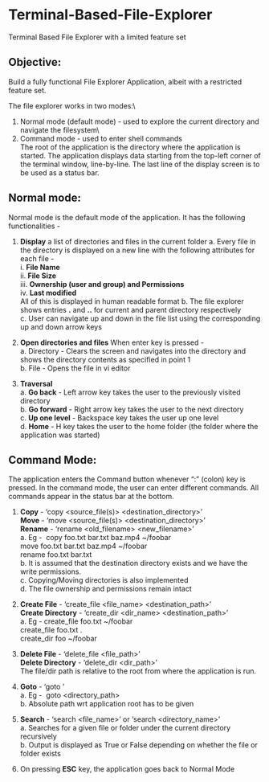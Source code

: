 # Terminal-Based-File-Explorer
Terminal Based File Explorer with a limited feature set

## Objective:
Build a fully functional File Explorer Application, albeit with a restricted feature set.

The file explorer works in two modes:\
1. Normal mode (default mode) - used to explore the current directory and navigate the filesystem\
2. Command mode - used to enter shell commands\
The root of the application is the directory where the application is started. The application displays data starting from the top-left corner of the terminal window, line-by-line. The last line of the display screen is to be used as a status bar.

## Normal mode:
Normal mode is the default mode of the application. It has the following functionalities -
1. **Display** a list of directories and files in the current folder
a. Every file in the directory is displayed on a new line with the following attributes
for each file -\
i. **File Name**\
ii. **File Size**\
iii. **Ownership (user and group) and Permissions**\
iv. **Last modified**\
All of this is displayed in human readable format
b. The file explorer shows entries **.** and **\.\.** for current and parent directory respectively\
c. User can navigate up and down in the file list using the corresponding up and down arrow keys

2. **Open directories and files**
When enter key is pressed -\
a. Directory - Clears the screen and navigates into the directory and shows the directory
contents as specified in point 1\
b. File - Opens the file in vi editor

3. **Traversal**\
a. **Go back** - Left arrow key takes the user to the previously visited directory\
b. **Go forward** - Right arrow key takes the user to the next directory\
c. **Up one level** - Backspace key takes the user up one level\
d. **Home** - H key takes the user to the home folder (the folder where the application was started)

## Command Mode:
The application enters the Command button whenever “:” (colon) key is pressed. In the command
mode, the user can enter different commands. All commands appear in the status bar at the bottom.
1. **Copy** - ‘copy <source_file(s)> <destination_directory>’\
**Move** - ‘move <source_file(s)> <destination_directory>’\
**Rename** - ‘rename <old_filename> <new_filename>’\
a. Eg - ​ copy foo.txt bar.txt baz.mp4 ~/foobar\
move foo.txt bar.txt baz.mp4 ~/foobar\
rename foo.txt bar.txt\
b. It is assumed that the destination directory exists and we have the write permissions.\
c. Copying/Moving directories is also implemented\
d. The file ownership and permissions remain intact

2. **Create File** - ‘create_file <file_name> <destination_path>’\
**Create Directory** - ‘create_dir <dir_name> <destination_path>’\
a. Eg - create_file foo.txt ~/foobar\
create_file foo.txt .\
create_dir foo ~/foobar

3. **Delete File** - ‘delete_file <file_path>’\
**Delete Directory** - ‘delete_dir <dir_path>’\
The file/dir path is relative to the root from where the application is run.

4. **Goto** - ‘goto <location>’\
a. Eg - ​ goto <directory_path>\
b. Absolute path wrt application root has to be given

5. **Search** - ‘search <file_name>’ or ‘search <directory_name>’\
a. Searches for a given file or folder under the current directory recursively\
b. Output is displayed as True or False depending on whether the file or folder exists

6. On pressing **ESC** key, the application goes back to Normal Mode
